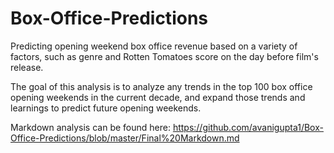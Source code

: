 # Box-Office-Predictions
Predicting opening weekend box office revenue based on a variety of factors, such as genre and Rotten Tomatoes score on the day before film's release. 


The goal of this analysis is to analyze any trends in the top 100 box office opening weekends in the current decade, and expand those trends and learnings to predict future opening weekends.

Markdown analysis can be found here: https://github.com/avanigupta1/Box-Office-Predictions/blob/master/Final%20Markdown.md 
      
